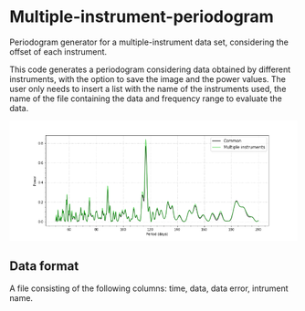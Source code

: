 # Multiple-instrument-periodogram
Periodogram generator for a multiple-instrument data set, considering the offset of each instrument.

This code generates a periodogram considering data obtained by different instruments, with the option to save the image and 
the power values.
The user only needs to insert a list with the name of the instruments used, the name of the file containing the data 
and frequency range to evaluate the data. 

  ![](70Vir_combined.png)

## Data format
A file consisting of the following columns: time, data, data error, intrument name.
